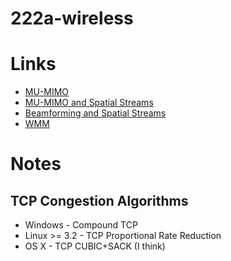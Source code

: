 # 222a-wireless


# Links
* [MU-MIMO](http://en.wikipedia.org/wiki/Multi-user_MIMO)
* [MU-MIMO and Spatial Streams](http://arstechnica.com/information-technology/2014/05/wi-fi-networks-are-wasting-a-gigabit-but-multi-user-beamforming-will-save-the-day/)
* [Beamforming and Spatial Streams](http://blog.airtightnetworks.com/bang-for-the-buck-with-explicit-beam-forming-in-802-11ac/)
* [WMM](http://en.wikipedia.org/wiki/Wireless_Multimedia_Extensions)

# Notes
## TCP Congestion Algorithms
* Windows - Compound TCP
* Linux >= 3.2 - TCP Proportional Rate Reduction
* OS X - TCP CUBIC+SACK (I think) 

